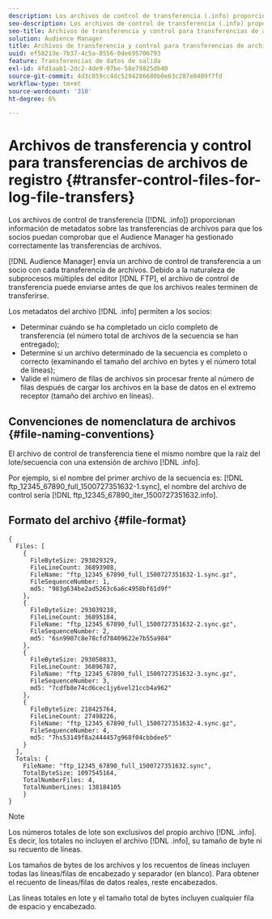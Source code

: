 ```yaml
---
description: Los archivos de control de transferencia (.info) proporcionan información de metadatos sobre las transferencias de archivos para que los socios puedan comprobar que el Audience Manager ha gestionado correctamente las transferencias de archivos.
seo-description: Los archivos de control de transferencia (.info) proporcionan información de metadatos sobre las transferencias de archivos para que los socios puedan comprobar que el Audience Manager ha gestionado correctamente las transferencias de archivos.
seo-title: Archivos de transferencia y control para transferencias de archivos de registro
solution: Audience Manager
title: Archivos de transferencia y control para transferencias de archivos de registro
uuid: ef58213e-7b37-4c5a-8556-0de695706793
feature: Transferencias de datos de salida
exl-id: 4fd1aab1-2dc2-4de9-97be-58e79825db40
source-git-commit: 4d3c859cc4dc5294286680b0e63c287e0409f7fd
workflow-type: tm+mt
source-wordcount: '310'
ht-degree: 6%

---
```


# Archivos de transferencia y control para transferencias de archivos de registro {#transfer-control-files-for-log-file-transfers}

Los archivos de control de transferencia ([!DNL .info]) proporcionan información de metadatos sobre las transferencias de archivos para que los socios puedan comprobar que el Audience Manager ha gestionado correctamente las transferencias de archivos.

[!DNL Audience Manager] envía un archivo de control de transferencia a un socio con cada transferencia de archivos. Debido a la naturaleza de subprocesos múltiples del editor [!DNL FTP], el archivo de control de transferencia puede enviarse antes de que los archivos reales terminen de transferirse.

Los metadatos del archivo [!DNL .info] permiten a los socios:

* Determinar cuándo se ha completado un ciclo completo de transferencia (el número total de archivos de la secuencia se han entregado);
* Determine si un archivo determinado de la secuencia es completo o correcto (examinando el tamaño del archivo en bytes y el número total de líneas);
* Valide el número de filas de archivos sin procesar frente al número de filas después de cargar los archivos en la base de datos en el extremo receptor (tamaño del archivo en líneas).

## Convenciones de nomenclatura de archivos {#file-naming-conventions}

El archivo de control de transferencia tiene el mismo nombre que la raíz del lote/secuencia con una extensión de archivo [!DNL .info].

Por ejemplo, si el nombre del primer archivo de la secuencia es: [!DNL ftp_12345_67890_full_1500727351632-1.sync], el nombre del archivo de control sería [!DNL ftp_12345_67890_iter_1500727351632.info].

## Formato del archivo {#file-format}

```
{
  Files: [
    {
      FileByteSize: 293029329,
      FileLineCount: 36893908,
      FileName: "ftp_12345_67890_full_1500727351632-1.sync.gz",
      FileSequenceNumber: 1,
      md5: "983g634be2ad5263c6a6c4958bf61d9f"
    },
    {
      FileByteSize: 293039238,
      FileLineCount: 36895184,
      FileName: "ftp_12345_67890_full_1500727351632-2.sync.gz",
      FileSequenceNumber: 2,
      md5: "6sn9907c8e78cfd78409622e7b55a984"
    },
    {
      FileByteSize: 293050833,
      FileLineCount: 36896787,
      FileName: "ftp_12345_67890_full_1500727351632-3.sync.gz",
      FileSequenceNumber: 3,
      md5: "7cdfb8e74cd6cec1jy6vel21ccb4a962"
    },
    {
      FileByteSize: 218425764,
      FileLineCount: 27498226,
      FileName: "ftp_12345_67890_full_1500727351632-4.sync.gz",
      FileSequenceNumber: 4,
      md5: "7hs53149f8a2444457g968f04cbbdee5"
    }
  ],
  Totals: {
    FileName: "ftp_12345_67890_full_1500727351632.sync",
    TotalByteSize: 1097545164,
    TotalNumberFiles: 4,
    TotalNumberLines: 138184105
    }
}
```

>[!NOTE]
>
> Los números totales de lote son exclusivos del propio archivo [!DNL .info]. Es decir, los totales no incluyen el archivo [!DNL .info], su tamaño de byte ni su recuento de líneas.
>
> Los tamaños de bytes de los archivos y los recuentos de líneas incluyen todas las líneas/filas de encabezado y separador (en blanco). Para obtener el recuento de líneas/filas de datos reales, reste encabezados.
>
> Las líneas totales en lote y el tamaño total de bytes incluyen cualquier fila de espacio y encabezado.
